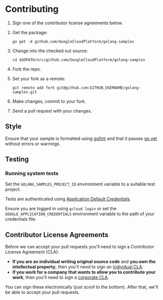 # Contributing

1. Sign one of the contributor license agreements below.
1. Get the package:

    `go get -d github.com/GoogleCloudPlatform/golang-samples`
1. Change into the checked out source:

    `cd $GOPATH/src/github.com/GoogleCloudPlatform/golang-samples`
1. Fork the repo.
1. Set your fork as a remote:

    `git remote add fork git@github.com:GITHUB_USERNAME/golang-samples.git`
1. Make changes, commit to your fork.
1. Send a pull request with your changes.

## Style

Ensure that your sample is formatted using
[gofmt](https://golang.org/cmd/gofmt/) and that it passes [go
vet](https://golang.org/cmd/vet/) without errors or warnings.

## Testing

### Running system tests

Set the `GOLANG_SAMPLES_PROJECT_ID` environment variable to a suitable test project.

Tests are authenticated using [Application Default Credentials](https://developers.google.com/identity/protocols/application-default-credentials).

Ensure you are logged in using `gcloud login` or set the `GOOGLE_APPLICATION_CREDENTIALS` environment variable to the path of your credentials file.

## Contributor License Agreements

Before we can accept your pull requests you'll need to sign a Contributor
License Agreement (CLA):

- **If you are an individual writing original source code** and **you own the
intellectual property**, then you'll need to sign an [individual CLA][indvcla].
- **If you work for a company that wants to allow you to contribute your work**,
then you'll need to sign a [corporate CLA][corpcla].

You can sign these electronically (just scroll to the bottom). After that,
we'll be able to accept your pull requests.

[gcloudcli]: https://developers.google.com/cloud/sdk/gcloud/
[indvcla]: https://developers.google.com/open-source/cla/individual
[corpcla]: https://developers.google.com/open-source/cla/corporate
